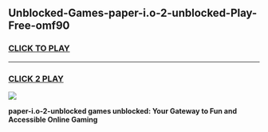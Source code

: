 
## Unblocked-Games-paper-i.o-2-unblocked-Play-Free-omf90
<h3>
<a href="https://premium76.site?title=paper-i.o-2-unblocked&ref=18A1">CLICK TO PLAY</a></h3>
<hr>

<h3>
<a href="https://premium76.site?title=paper-i.o-2-unblocked&ref=18A1">CLICK 2 PLAY</a>
  
</h3>

<a href="https://premium76.site?title=paper-i.o-2-unblocked&ref=18A1"><img src="https://clearcache.store/games.png"></a>


**paper-i.o-2-unblocked games unblocked: Your Gateway to Fun and Accessible Online Gaming**
